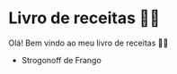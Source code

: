 # Livro de receitas :man_cook:

Olá! Bem vindo ao meu livro de receitas :woman_cook:		

- Strogonoff de Frango
